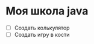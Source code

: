 Моя школа java
===============================
- [ ] Создать колькулятор
- [ ] Создать игру в кости 
